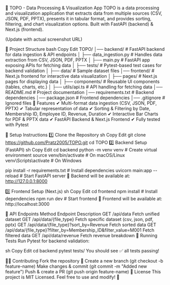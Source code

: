 📌 TOPO - Data Processing & Visualization App
TOPO is a data processing and visualization application that extracts data from multiple sources (CSV, JSON, PDF, PPTX), presents it in tabular format, and provides sorting, filtering, and chart visualization options. Built with FastAPI (backend) & Next.js (frontend).

(Update with actual screenshot URL)

📂 Project Structure
bash
Copy
Edit
TOPO/
│── backend/             # FastAPI backend for data ingestion & API endpoints
│   ├── data_ingestion.py  # Handles data extraction from CSV, JSON, PDF, PPTX
│   ├── main.py           # FastAPI app exposing APIs for fetching data
│   ├── tests/            # Pytest-based test cases for backend validation
│   ├── data/             # Sample dataset files
│── frontend/            # Next.js frontend for interactive data visualization
│   ├── pages/           # Next.js pages for displaying data
│   ├── components/      # Reusable UI components (tables, charts, etc.)
│   ├── utils/api.ts     # API handling for fetching data
│── README.md            # Project documentation
│── requirements.txt     # Backend dependencies
│── package.json         # Frontend dependencies
│── .gitignore           # Ignored files
🚀 Features
✔ Multi-format data ingestion (CSV, JSON, PDF, PPTX)
✔ Tabular representation of data
✔ Sorting & Filtering by Date, Membership ID, Employee ID, Revenue, Duration
✔ Interactive Bar Charts for PDF & PPTX data
✔ FastAPI Backend & Next.js Frontend
✔ Fully tested with Pytest

🔧 Setup Instructions
1️⃣ Clone the Repository
sh
Copy
Edit
git clone https://github.com/Pratz2005/TOPO.git
cd TOPO
2️⃣ Backend Setup (FastAPI)
sh
Copy
Edit
cd backend
python -m venv venv        # Create virtual environment
source venv/bin/activate    # On macOS/Linux
venv\Scripts\activate       # On Windows

pip install -r requirements.txt  # Install dependencies
uvicorn main:app --reload        # Start FastAPI server
📌 Backend will be available at: http://127.0.0.1:8000

3️⃣ Frontend Setup (Next.js)
sh
Copy
Edit
cd frontend
npm install  # Install dependencies
npm run dev  # Start frontend
📌 Frontend will be available at: http://localhost:3000

🔗 API Endpoints
Method	Endpoint	Description
GET	/api/data	Fetch unified dataset
GET	/api/data/{file_type}	Fetch specific dataset (csv, json, pdf, pptx)
GET	/api/data/{file_type}?sort_by=Revenue	Fetch sorted data
GET	/api/data/{file_type}?filter_by=Membership_ID&filter_value=M001	Fetch filtered data
GET	/api/data/revenue	Fetch revenue breakdown
🧪 Running Tests
Run Pytest for backend validation:

sh
Copy
Edit
cd backend
pytest tests/
You should see ✅ all tests passing!

👨‍💻 Contributing
Fork the repository 🍴
Create a new branch (git checkout -b feature-name)
Make changes & commit (git commit -m "Added new feature")
Push & create a PR (git push origin feature-name)
📜 License
This project is MIT Licensed. Feel free to use and modify! 🎯

